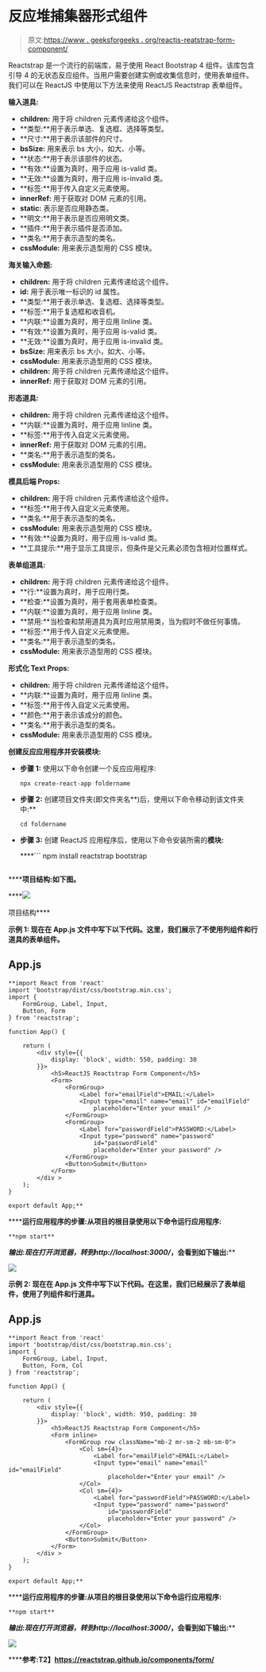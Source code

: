 # 反应堆捕集器形式组件

> 原文:[https://www . geeksforgeeks . org/reactjs-reatstrap-form-component/](https://www.geeksforgeeks.org/reactjs-reactstrap-form-component/)

Reactstrap 是一个流行的前端库，易于使用 React Bootstrap 4 组件。该库包含引导 4 的无状态反应组件。当用户需要创建实例或收集信息时，使用表单组件。我们可以在 ReactJS 中使用以下方法来使用 ReactJS Reactstrap 表单组件。

**输入道具:**

*   **children:** 用于将 children 元素传递给这个组件。
*   **类型:**用于表示单选、复选框、选择等类型。
*   **尺寸:**用于表示该部件的尺寸。
*   **bsSize:** 用来表示 bs 大小，如大、小等。
*   **状态:**用于表示该部件的状态。
*   **有效:**设置为真时，用于应用 is-valid 类。
*   **无效:**设置为真时，用于应用 is-invalid 类。
*   **标签:**用于传入自定义元素使用。
*   **innerRef:** 用于获取对 DOM 元素的引用。
*   **static:** 表示是否应用静态类。
*   **明文:**用于表示是否应用明文类。
*   **插件:**用于表示插件是否添加。
*   **类名:**用于表示造型的类名。
*   **cssModule:** 用来表示造型用的 CSS 模块。

**海关输入命题:**

*   **children:** 用于将 children 元素传递给这个组件。
*   **id:** 用于表示唯一标识的 id 属性。
*   **类型:**用于表示单选、复选框、选择等类型。
*   **标签:**用于复选框和收音机。
*   **内联:**设置为真时，用于应用 linline 类。
*   **有效:**设置为真时，用于应用 is-valid 类。
*   **无效:**设置为真时，用于应用 is-invalid 类。
*   **bsSize:** 用来表示 bs 大小，如大、小等。
*   **cssModule:** 用来表示造型用的 CSS 模块。
*   **children:** 用于将 children 元素传递给这个组件。
*   **innerRef:** 用于获取对 DOM 元素的引用。

**形态道具:**

*   **children:** 用于将 children 元素传递给这个组件。
*   **内联:**设置为真时，用于应用 linline 类。
*   **标签:**用于传入自定义元素使用。
*   **innerRef:** 用于获取对 DOM 元素的引用。
*   **类名:**用于表示造型的类名。
*   **cssModule:** 用来表示造型用的 CSS 模块。

**模具后端 Props:**

*   **children:** 用于将 children 元素传递给这个组件。
*   **标签:**用于传入自定义元素使用。
*   **类名:**用于表示造型的类名。
*   **cssModule:** 用来表示造型用的 CSS 模块。
*   **有效:**设置为真时，用于应用 is-valid 类。
*   **工具提示:**用于显示工具提示，但条件是父元素必须包含相对位置样式。

**表单组道具:**

*   **children:** 用于将 children 元素传递给这个组件。
*   **行:**设置为真时，用于应用行类。
*   **检查:**设置为真时，用于套用表单检查类。
*   **内联:**设置为真时，用于应用 linline 类。
*   **禁用:**当检查和禁用道具为真时应用禁用类，当为假时不做任何事情。
*   **标签:**用于传入自定义元素使用。
*   **类名:**用于表示造型的类名。
*   **cssModule:** 用来表示造型用的 CSS 模块。

**形式化 Text Props:**

*   **children:** 用于将 children 元素传递给这个组件。
*   **内联:**设置为真时，用于应用 linline 类。
*   **标签:**用于传入自定义元素使用。
*   **颜色:**用于表示该成分的颜色。
*   **类名:**用于表示造型的类名。
*   **cssModule:** 用来表示造型用的 CSS 模块。

**创建反应应用程序并安装模块:**

*   **步骤 1:** 使用以下命令创建一个反应应用程序:

    ```
    npx create-react-app foldername
    ```

*   **步骤 2:** 创建项目文件夹(即文件夹名**)后，使用以下命令移动到该文件夹中:**

    ```
    cd foldername
    ```

*   **步骤 3:** 创建 ReactJS 应用程序后，使用以下命令安装所需的****模块:****

     ****```
    npm install reactstrap bootstrap
    ```**** 

******项目结构:**如下图。****

****![](img/f04ae0d8b722a9fff0bd9bd138b29c23.png)

项目结构**** 

******示例 1:** 现在在 **App.js** 文件中写下以下代码。这里，我们展示了不使用列组件和行道具的表单组件。****

## ****App.js****

```
**import React from 'react'
import 'bootstrap/dist/css/bootstrap.min.css';
import {
    FormGroup, Label, Input,
    Button, Form
} from 'reactstrap';

function App() {

    return (
        <div style={{
            display: 'block', width: 550, padding: 30
        }}>
            <h5>ReactJS Reactstrap Form Component</h5>
            <Form>
                <FormGroup>
                    <Label for="emailField">EMAIL:</Label>
                    <Input type="email" name="email" id="emailField"
                        placeholder="Enter your email" />
                </FormGroup>
                <FormGroup>
                    <Label for="passwordField">PASSWORD:</Label>
                    <Input type="password" name="password" 
                        id="passwordField"
                        placeholder="Enter your password" />
                </FormGroup>
                <Button>Submit</Button>
            </Form>
        </div >
    );
}

export default App;**
```

******运行应用程序的步骤:**从项目的根目录使用以下命令运行应用程序:****

```
**npm start**
```

******输出:**现在打开浏览器，转到***http://localhost:3000/***，会看到如下输出:****

****![](img/21bfd90123e04a73c1833d04ae5b4db6.png)****

******示例 2:** 现在在 **App.js** 文件中写下以下代码。在这里，我们已经展示了表单组件，使用了列组件和行道具。****

## ****App.js****

```
**import React from 'react'
import 'bootstrap/dist/css/bootstrap.min.css';
import {
    FormGroup, Label, Input,
    Button, Form, Col
} from 'reactstrap';

function App() {

    return (
        <div style={{
            display: 'block', width: 950, padding: 30
        }}>
            <h5>ReactJS Reactstrap Form Component</h5>
            <Form inline>
                <FormGroup row className="mb-2 mr-sm-2 mb-sm-0">
                    <Col sm={4}>
                        <Label for="emailField">EMAIL:</Label>
                        <Input type="email" name="email" id="emailField"
                            placeholder="Enter your email" />
                    </Col>
                    <Col sm={4}>
                        <Label for="passwordField">PASSWORD:</Label>
                        <Input type="password" name="password" 
                            id="passwordField"
                            placeholder="Enter your password" />
                    </Col>
                </FormGroup>
                <Button>Submit</Button>
            </Form>
        </div >
    );
}

export default App;**
```

******运行应用程序的步骤:**从项目的根目录使用以下命令运行应用程序:****

```
**npm start**
```

******输出:**现在打开浏览器，转到***http://localhost:3000/***，会看到如下输出:****

****![](img/a860895480db135d323f6f6c1782cce3.png)****

******参考:**T2】https://reactstrap.github.io/components/form/****